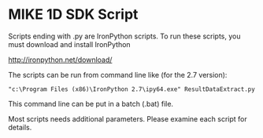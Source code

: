 # MIKE 1D SDK Script 

Scripts ending with .py are IronPython scripts. To run these scripts, you must download and install IronPython

http://ironpython.net/download/

The scripts can be run from command line like (for the 2.7 version): 
```
"c:\Program Files (x86)\IronPython 2.7\ipy64.exe" ResultDataExtract.py
```
This command line can be put in a batch (.bat) file.

Most scripts needs additional parameters. Please examine each script for details.
